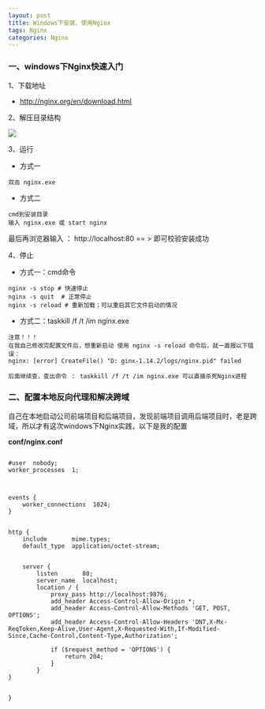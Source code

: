 ```yaml
---
layout: post
title: Windows下安装、使用Nginx
tags: Nginx
categories: Nginx
---
```


### 一、windows下Nginx快速入门

1、下载地址

- http://nginx.org/en/download.html 

2、解压目录结构

![](https://muyerj.github.io/images/posts/2021/09/19/nginx-windows.jpg)

3、运行
- 方式一
```
双击 nginx.exe
```

- 方式二

```
cmd到安装目录
输入 nginx.exe 或 start nginx
```

最后再浏览器输入 ： http://localhost:80  == > 即可校验安装成功

4、停止

- 方式一：cmd命令
```
nginx -s stop # 快速停止
nginx -s quit  # 正常停止
nginx -s reload # 重新加载；可以重启其它文件启动的情况
```

- 方式二：taskkill /f /t /im nginx.exe
```
注意！！！
在我自己修改完配置文件后，想重新启动 使用 nginx -s reload 命令后，就一直报以下错误：
nginx: [error] CreateFile() "D: ginx-1.14.2/logs/nginx.pid" failed 

后面继续查，查出命令 ： taskkill /f /t /im nginx.exe 可以直接杀死Nginx进程
```


### 二、配置本地反向代理和解决跨域

自己在本地启动公司前端项目和后端项目，发现前端项目调用后端项目时，老是跨域，所以才有这次windows下Nginx实践，以下是我的配置

**conf/nginx.conf**


```

#user  nobody;
worker_processes  1;



events {
    worker_connections  1024;
}


http {
    include       mime.types;
    default_type  application/octet-stream;

    
    server {
        listen       80;
        server_name  localhost;
        location / {  
            proxy_pass http://localhost:9876;
            add_header Access-Control-Allow-Origin *;
            add_header Access-Control-Allow-Methods 'GET, POST, OPTIONS';
            add_header Access-Control-Allow-Headers 'DNT,X-Mx-ReqToken,Keep-Alive,User-Agent,X-Requested-With,If-Modified-Since,Cache-Control,Content-Type,Authorization';
         
            if ($request_method = 'OPTIONS') {
                return 204;
            }
        }
}


}

```

